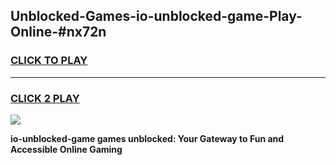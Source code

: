 
## Unblocked-Games-io-unblocked-game-Play-Online-#nx72n
<h3>
<a href="https://premium.freeplayer.one?title=io-unblocked-game&ref=27F">CLICK TO PLAY</a></h3>
<hr>

<h3>
<a href="https://premium.freeplayer.one?title=io-unblocked-game&ref=27F">CLICK 2 PLAY</a>
  
</h3>

<a href="https://premium.freeplayer.one?title=io-unblocked-game&ref=27F"><img src="https://clearcache.store/games.png"></a>


**io-unblocked-game games unblocked: Your Gateway to Fun and Accessible Online Gaming**

